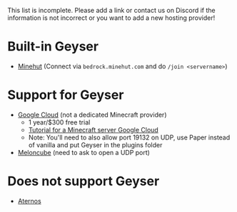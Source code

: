 This list is incomplete. Please add a link or contact us on Discord if the information is not incorrect or you want to add a new hosting provider!

# Built-in Geyser
* [Minehut](https://minehut.com/) (Connect via `bedrock.minehut.com` and do `/join <servername>`)

# Support for Geyser
* [Google Cloud](https://cloud.google.com/) (not a dedicated Minecraft provider)
  - 1 year/$300 free trial
  - [Tutorial for a Minecraft server Google Cloud](https://cloud.google.com/solutions/gaming/minecraft-server)
  - Note: You'll need to also allow port 19132 on UDP, use Paper instead of vanilla and put Geyser in the plugins folder
* [Meloncube](https://www.meloncube.net/) (need to ask to open a UDP port)

# Does not support Geyser
* [Aternos](https://aternos.org/)